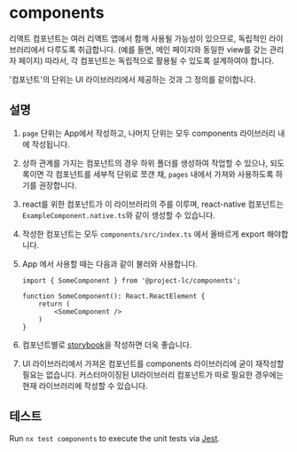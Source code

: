 # components

리액트 컴포넌트는 여러 리액트 앱에서 함께 사용될 가능성이 있으므로, 독립적인 라이브러리에서 다루도록 취급합니다. (예를 들면, 메인 페이지와 동일한 view를 갖는 관리자 페이지) 따라서, 각 컴포넌트는 독립적으로 활용될 수 있도록 설계하여야 합니다.

'컴포넌트'의 단위는 UI 라이브러리에서 제공하는 것과 그 정의를 같이합니다.

## 설명

1. `page` 단위는 App에서 작성하고, 나머지 단위는 모두 components 라이브러리 내에 작성됩니다.
2. 상하 관계를 가지는 컴포넌트의 경우 하위 폴더를 생성하여 작업할 수 있으나, 되도록이면 각 컴포넌트를 세부적 단위로 쪼갠 채, `pages` 내에서 가져와 사용하도록 하기를 권장합니다.
3. react를 위한 컴포넌트가 이 라이브러리의 주를 이루며, react-native 컴포넌트는 `ExampleComponent.native.ts`와 같이 생성할 수 있습니다.
4. 작성한 컴포넌트는 모두 `components/src/index.ts` 에서 올바르게 export 해야합니다.
5. App 에서 사용할 때는 다음과 같이 불러와 사용합니다.

    ```tsx
    import { SomeComponent } from '@project-lc/components';

    function SomeComponent(): React.ReactElement {
        return (
            <SomeComponent />
        )
    }
    ```

6. 컴포넌트별로 [storybook](https://storybook.js.org/)을 작성하면 더욱 좋습니다.
7. UI 라이브러리에서 가져온 컴포넌트를 components 라이브러리에 굳이 재작성할 필요는 없습니다. 커스터마이징된 UI라이브러리 컴포넌트가 따로 필요한 경우에는 현재 라이브러리에 작성할 수 있습니다.

## 테스트

Run `nx test components` to execute the unit tests via [Jest](https://jestjs.io).
